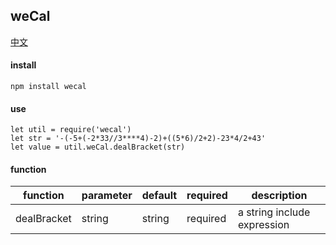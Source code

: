 ## weCal

[中文](https://github.com/ougege/npm_package/blob/master/weCal/README-CN.md '中文')

#### install
```SHELL
npm install wecal
```

#### use
```JS
let util = require('wecal')
let str = '-(-5+(-2*33//3****4)-2)+((5*6)/2+2)-23*4/2+43'
let value = util.weCal.dealBracket(str)
```

#### function

function|parameter|default|required|description|
--|--|--|--|--|
dealBracket|string|string|required|a string include expression|